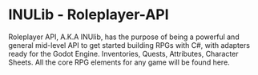 # **INULib - Roleplayer-API**
Roleplayer API, A.K.A INUlib, has the purpose of being a powerful and general mid-level API to get started building RPGs with C#, with adapters ready for the Godot Engine. Inventories, Quests, Attributes, Character Sheets. All the core RPG elements for any game will be found here.
